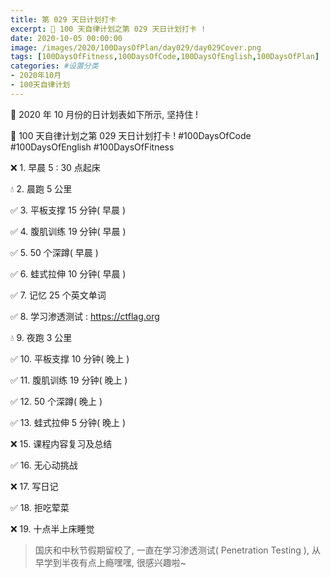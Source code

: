 ```yaml
---
title: 第 029 天日计划打卡
excerpt: 🎉 100 天自律计划之第 029 天日计划打卡 !
date: 2020-10-05 00:00:00
image: /images/2020/100DaysOfPlan/day029/day029Cover.png
tags: [100DaysOfFitness,100DaysOfCode,100DaysOfEnglish,100DaysOfPlan]
categories: #设置分类
- 2020年10月
- 100天自律计划
---
```



📝 2020 年 10 月份的日计划表如下所示, 坚持住 !

🎉 100 天自律计划之第 029 天日计划打卡 !
#100DaysOfCode
#100DaysOfEnglish
#100DaysOfFitness


❌ 1. 早晨 5 : 30 点起床

💧 2. 晨跑 5 公里

✅ 3. 平板支撑 15 分钟( 早晨 )

✅ 4. 腹肌训练 19 分钟( 早晨 )

✅ 5. 50 个深蹲( 早晨 )

✅ 6. 蛙式拉伸 10 分钟( 早晨 )

✅ 7. 记忆 25 个英文单词 

✅ 8. 学习渗透测试 : https://ctflag.org

💧 9. 夜跑 3 公里

✅ 10. 平板支撑 10 分钟( 晚上 )

✅ 11. 腹肌训练 19 分钟( 晚上 )

✅ 12. 50 个深蹲( 晚上 )

✅ 13. 蛙式拉伸 5 分钟( 晚上 )

❌ 15. 课程内容复习及总结

✅ 16. 无心动挑战

❌ 17. 写日记

✅ 18. 拒吃荤菜

❌ 19. 十点半上床睡觉


> 国庆和中秋节假期留校了, 一直在学习渗透测试( Penetration Testing ), 从早学到半夜有点上瘾嘿嘿, 很感兴趣啦~
